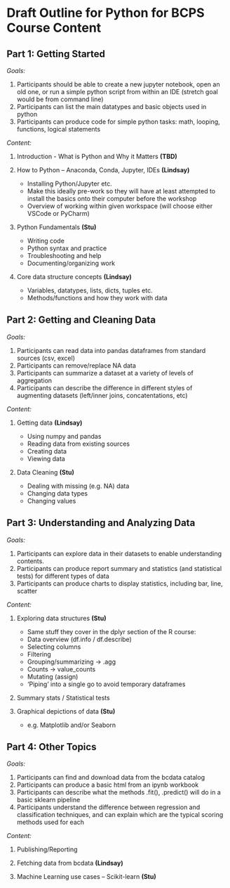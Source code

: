 # Draft Outline for Python for BCPS Course Content
## Part 1: Getting Started

*Goals:*
1.	Participants should be able to create a new jupyter notebook, open an old one, or run a simple python script from within an IDE (stretch goal would be from command line)
2.	Participants can list the main datatypes and basic objects used in python
3.	Participants can produce code for simple python tasks: math, looping, functions, logical statements 

*Content:*
1. Introduction - What is Python and Why it Matters **(TBD)**

2. How to Python – Anaconda, Conda, Jupyter, IDEs **(Lindsay)**
     - Installing Python/Jupyter etc. 
     -	Make this ideally pre-work so they will have at least attempted to install the basics onto their computer before the workshop
     -	Overview of working within given workspace (will choose either VSCode or PyCharm)

3. Python Fundamentals **(Stu)**
   -	Writing code
   -	Python syntax and practice
   -	Troubleshooting and help
   -	Documenting/organizing work
   
4. Core data structure concepts **(Lindsay)**
   - Variables, datatypes, lists, dicts, tuples etc. 
   - Methods/functions and how they work with data

## Part 2: Getting and Cleaning Data

*Goals:*
1.	Participants can read data into pandas dataframes from standard sources (csv, excel)
2.	Participants can remove/replace NA data
3.	Participants can summarize a dataset at a variety of levels of aggregation
4.	Participants can describe the difference in different styles of augmenting datasets (left/inner joins, concatentations, etc) 

*Content:*
1. Getting data **(Lindsay)**
   - Using numpy and pandas 
   - Reading data from existing sources
   - Creating data
   - Viewing data

2. Data Cleaning **(Stu)**
   - Dealing with missing (e.g. NA) data 
   - Changing data types
   - Changing values


## Part 3: Understanding and Analyzing Data
*Goals:*
1.	Participants can explore data in their datasets to enable understanding contents.
2.	Participants can produce report summary and statistics (and statistical tests) for different types of data
3.	Participants can produce charts to display statistics, including bar, line, scatter

*Content:*

1. Exploring data structures **(Stu)**
    -	Same stuff they cover in the dplyr section of the R course:
    - Data overview (df.info / df.describe)
    - Selecting columns
    - Filtering
    - Grouping/summarizing -> .agg
    - Counts -> value_counts
    - Mutating (assign)
    - ‘Piping’ into a single go to avoid temporary dataframes

2. Summary stats / Statistical tests 

3. Graphical depictions of data **(Stu)**
   -	e.g. Matplotlib and/or Seaborn 


## Part 4: Other Topics
*Goals:*
1.	Participants can find and download data from the bcdata catalog
2.	Participants can produce a basic html from an ipynb workbook
3.	Participants can describe what the methods .fit(), .predict() will do in a basic sklearn pipeline
4.	Participants understand the difference between regression and classification techniques, and can explain which are the typical scoring methods used for each 

*Content:*

1. Publishing/Reporting 

2. Fetching data from bcdata **(Lindsay)**

3. Machine Learning use cases – Scikit-learn **(Stu)**


